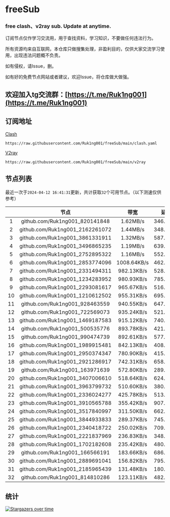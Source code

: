 # freeSub
### free clash、v2ray sub. Update at anytime.

订阅节点仅作学习交流用，用于查找资料，学习知识，不要做任何违法行为。

所有资源均来自互联网，本仓库只做搜集处理，非盈利目的，仅供大家交流学习使用，出现违法问题概不负责。

如有侵权，请Issue，删。

如有好的免费节点网站或者建议，欢迎Issue，将仓库做大做强。

## 欢迎加入tg交流群：[https://t.me/Ruk1ng001](https://t.me/Ruk1ng001)

## 订阅地址
[Clash](https://raw.githubusercontent.com/Ruk1ng001/freeSub/main/clash.yaml)
```
https://raw.githubusercontent.com/Ruk1ng001/freeSub/main/clash.yaml
```
[V2ray](https://raw.githubusercontent.com/Ruk1ng001/freeSub/main/v2ray)
```
https://raw.githubusercontent.com/Ruk1ng001/freeSub/main/v2ray
```

## 节点列表

最近一次于`2024-04-12 16:41:31`更新，共计获取`32`个可用节点。（以下测速仅供参考）

|  | 节点 | 带宽 | 延迟 |
|:-:|:--:|:--:|:--:|
 | 1 | github.com/Ruk1ng001_820141848 | 1.62MB/s | 346.00ms |
 | 2 | github.com/Ruk1ng001_2162261072 | 1.44MB/s | 348.00ms |
 | 3 | github.com/Ruk1ng001_3861331911 | 1.32MB/s | 587.00ms |
 | 4 | github.com/Ruk1ng001_3496865235 | 1.19MB/s | 639.00ms |
 | 5 | github.com/Ruk1ng001_2752895322 | 1.16MB/s | 552.00ms |
 | 6 | github.com/Ruk1ng001_2853774096 | 1008.64KB/s | 462.00ms |
 | 7 | github.com/Ruk1ng001_2331494311 | 982.13KB/s | 528.00ms |
 | 8 | github.com/Ruk1ng001_1234283952 | 980.93KB/s | 785.00ms |
 | 9 | github.com/Ruk1ng001_2293081617 | 965.67KB/s | 516.00ms |
 | 10 | github.com/Ruk1ng001_1210612502 | 955.31KB/s | 695.00ms |
 | 11 | github.com/Ruk1ng001_928463559 | 940.55KB/s | 647.00ms |
 | 12 | github.com/Ruk1ng001_722569073 | 935.24KB/s | 521.00ms |
 | 13 | github.com/Ruk1ng001_1469187583 | 915.12KB/s | 740.00ms |
 | 14 | github.com/Ruk1ng001_500535776 | 893.78KB/s | 421.00ms |
 | 15 | github.com/Ruk1ng001_990474739 | 892.61KB/s | 577.00ms |
 | 16 | github.com/Ruk1ng001_1989915481 | 842.13KB/s | 408.00ms |
 | 17 | github.com/Ruk1ng001_2950374347 | 780.90KB/s | 415.00ms |
 | 18 | github.com/Ruk1ng001_2921286917 | 742.31KB/s | 658.00ms |
 | 19 | github.com/Ruk1ng001_163971639 | 572.80KB/s | 289.00ms |
 | 20 | github.com/Ruk1ng001_3407006610 | 518.64KB/s | 624.00ms |
 | 21 | github.com/Ruk1ng001_3963799732 | 510.60KB/s | 380.00ms |
 | 22 | github.com/Ruk1ng001_2336024277 | 425.78KB/s | 513.00ms |
 | 23 | github.com/Ruk1ng001_3910565788 | 355.42KB/s | 907.00ms |
 | 24 | github.com/Ruk1ng001_3517840997 | 311.50KB/s | 662.00ms |
 | 25 | github.com/Ruk1ng001_3844933833 | 289.37KB/s | 745.00ms |
 | 26 | github.com/Ruk1ng001_2340418722 | 250.02KB/s | 709.00ms |
 | 27 | github.com/Ruk1ng001_2221837969 | 236.83KB/s | 348.00ms |
 | 28 | github.com/Ruk1ng001_1702182608 | 235.42KB/s | 480.00ms |
 | 29 | github.com/Ruk1ng001_166566191 | 183.66KB/s | 686.00ms |
 | 30 | github.com/Ruk1ng001_2889691041 | 156.82KB/s | 795.00ms |
 | 31 | github.com/Ruk1ng001_2185965439 | 131.48KB/s | 180.00ms |
 | 32 | github.com/Ruk1ng001_814810286 | 123.11KB/s | 482.00ms |


## 统计

[![Stargazers over time](https://starchart.cc/Ruk1ng001/freeSub.svg)](https://starchart.cc/Ruk1ng001/freeSub)
